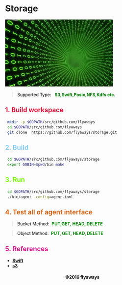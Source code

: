 # Storage

![Alt text](anonymous.jpg)


><font color="Black">Supported Type: </font>&nbsp;
 __<font color="Green">S3,Swift,Posix,NFS,Kdfs etc.</font>__

## __<font color="Crimson">1. Build workspace</font>__

```sh
 mkdir -p $GOPATH/src/github.com/flyaways
 cd $GOPATH/src/github.com/flyaways
 git clone  https://github.com/flyaways/storage.git
```

## __<font color="LightSkyBlue">2. Build</font>__

```sh
 cd $GOPATH/src/github.com/flyaways/storage
 export GOBIN=$pwd/bin make
```

## __<font color="LawnGreen">3. Run</font>__

```sh
 cd $GOPATH/src/github.com/flyaways/storage
 ./bin/agent -config=agent.toml
```

## __<font color="Chocolate">4. Test all of agent interface</font>__

><font color="Black">Bucket Method:</font>&nbsp;
 __<font color="Green">PUT,GET, HEAD, DELETE</font>__

><font color="Black">Object Method:</font>&nbsp;
 __<font color="Green">PUT, GET, HEAD, DELETE</font>__

## __<font color="VioletRed">5. References</font>__

* [__Swift__](http://developer.openstack.org/api-ref/object-storage/)
* [__s3__](http://docs.s3.com/docs/master/)

<font color="Black"><h4 align = "center">©2016 flyaways</h4></font>
